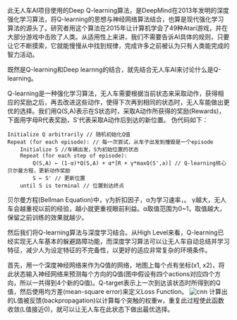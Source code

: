此无人车AI项目使用的Deep Q-learning算法，是DeepMind在2013年发明的深度强化学习算法，将Q-learning的思想与神经网络算法结合，也算是现代强化学习算法的源头了。研究者用这个算法在2015年让计算机学会了49种Atari游戏，并在大部分游戏中击败了人类。从适用性上来讲，我们不需要告诉AI具体的规则，只要让它不断摸索，它就能慢慢从中找到规律，完成许多之前被认为只有人类能完成的智力活动。

既然是Q-learning和Deep learnng的结合，就先结合无人车AI来讨论什么是Q-learning。

Q-learning是一种强化学习算法，无人车需要根据当前状态来采取动作，获得相应的奖励之后，再去改进这些动作，使得下次再到相同的状态时，无人车能做出更优的选择。我们用Q(S,A)表示在S状态时，采取A动作所获得的奖励(Rewards)，下面用字母R代表奖励，S'代表采取A动作后到达的新位置。
伪代码如下：
```
Initialize Q arbitrarily // 随机初始化Q值
Repeat (for each episode): // 每一次尝试，从车子出发到撞毁是一个episode
	Initialize S //车辆出发，S为初始位置的状态
	Repeat (for each step of episode):
		Q(S,A) ← (1-α)*Q(S,A) + α*[R + γ*maxQ(S',a)] // Q-learning核心贝尔曼方程，更新动作奖励
		S ← S' // 更新位置
	until S is terminal // 位置到达终点
```
贝尔曼方程(Bellman Equation)中，γ为折扣因子，α为学习速率，。
γ越大，无人车会越重视以前的经验，越小就更重视眼前利益。α取值范围为0~1，取值越大，保留之前训练的效果就越少。

然后我们将Q-learning算法与深度学习结合。从High Level来看，Q-learning已经实现无人车基本的躲避路障功能，而深度学习算法可以让无人车自动总结并学习特征，减少人为设定特征的不完备性，以更好的适应非常复杂的环境条件。

首先，用一个深度神经网络来作为Q值的网络，地图上每个点有坐标(x1, x2)，将此状态输入神经网络来预测每个方向的Q值(图中假设有四个actions对应四个方向，所以一共得到4个新的Q值)。Q-target表示上一次到达该状态时所得到的Q值，然后使用均方差(mean-square error)来定义Loss Function。
![cnn](https://user-images.githubusercontent.com/22739177/32696393-b821cd68-c72b-11e7-8789-cdab520b49ba.PNG)
计算出的L值被反馈(backpropagation)以计算每个突触的权重w，重复此过程使此函数收敛(L值接近0)，就可以让无人车在此状态下做出最优选择。


